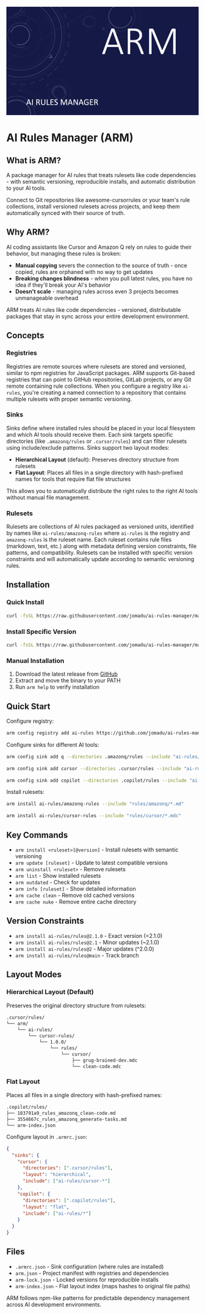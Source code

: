 ![ARM Header](assets/header.png)

# AI Rules Manager (ARM)

## What is ARM?

A package manager for AI rules that treats rulesets like code dependencies - with semantic versioning, reproducible installs, and automatic distribution to your AI tools.

Connect to Git repositories like awesome-cursorrules or your team's rule collections, install versioned rulesets across projects, and keep them automatically synced with their source of truth.

## Why ARM?

AI coding assistants like Cursor and Amazon Q rely on rules to guide their behavior, but managing these rules is broken:

- **Manual copying** severs the connection to the source of truth - once copied, rules are orphaned with no way to get updates
- **Breaking changes blindness** - when you pull latest rules, you have no idea if they'll break your AI's behavior
- **Doesn't scale** - managing rules across even 3 projects becomes unmanageable overhead

ARM treats AI rules like code dependencies - versioned, distributable packages that stay in sync across your entire development environment.

## Concepts

### Registries

Registries are remote sources where rulesets are stored and versioned, similar to npm registries for JavaScript packages. ARM supports Git-based registries that can point to GitHub repositories, GitLab projects, or any Git remote containing rule collections. When you configure a registry like `ai-rules`, you're creating a named connection to a repository that contains multiple rulesets with proper semantic versioning.

### Sinks

Sinks define where installed rules should be placed in your local filesystem and which AI tools should receive them. Each sink targets specific directories (like `.amazonq/rules` or `.cursor/rules`) and can filter rulesets using include/exclude patterns. Sinks support two layout modes:

- **Hierarchical Layout** (default): Preserves directory structure from rulesets
- **Flat Layout**: Places all files in a single directory with hash-prefixed names for tools that require flat file structures

This allows you to automatically distribute the right rules to the right AI tools without manual file management.

### Rulesets

Rulesets are collections of AI rules packaged as versioned units, identified by names like `ai-rules/amazonq-rules` where `ai-rules` is the registry and `amazonq-rules` is the ruleset name. Each ruleset contains rule files (markdown, text, etc.) along with metadata defining version constraints, file patterns, and compatibility. Rulesets can be installed with specific version constraints and will automatically update according to semantic versioning rules.

## Installation

### Quick Install

```bash
curl -fsSL https://raw.githubusercontent.com/jomadu/ai-rules-manager/main/scripts/install.sh | bash
```

### Install Specific Version

```bash
curl -fsSL https://raw.githubusercontent.com/jomadu/ai-rules-manager/main/scripts/install.sh | bash -s v1.0.0
```

### Manual Installation

1. Download the latest release from [GitHub](https://github.com/jomadu/ai-rules-manager/releases)
2. Extract and move the binary to your PATH
3. Run `arm help` to verify installation

## Quick Start

Configure registry:
```bash
arm config registry add ai-rules https://github.com/jomadu/ai-rules-manager-sample-git-registry --type git
```

Configure sinks for different AI tools:
```bash
arm config sink add q --directories .amazonq/rules --include "ai-rules/amazonq-*"
```

```bash
arm config sink add cursor --directories .cursor/rules --include "ai-rules/cursor-*"
```

```bash
arm config sink add copilot --directories .copilot/rules --include "ai-rules/*" --layout flat
```

Install rulesets:
```bash
arm install ai-rules/amazonq-rules --include "rules/amazonq/*.md"
```

```bash
arm install ai-rules/cursor-rules --include "rules/cursor/*.mdc"
```

## Key Commands

- `arm install <ruleset>[@version]` - Install rulesets with semantic versioning
- `arm update [ruleset]` - Update to latest compatible versions
- `arm uninstall <ruleset>` - Remove rulesets
- `arm list` - Show installed rulesets
- `arm outdated` - Check for updates
- `arm info [ruleset]` - Show detailed information
- `arm cache clean` - Remove old cached versions
- `arm cache nuke` - Remove entire cache directory

## Version Constraints

- `arm install ai-rules/rules@2.1.0` - Exact version (=2.1.0)
- `arm install ai-rules/rules@2.1` - Minor updates (~2.1.0)
- `arm install ai-rules/rules@2` - Major updates (^2.0.0)
- `arm install ai-rules/rules@main` - Track branch

## Layout Modes

### Hierarchical Layout (Default)

Preserves the original directory structure from rulesets:

```
.cursor/rules/
└── arm/
    └── ai-rules/
        └── cursor-rules/
            └── 1.0.0/
                └── rules/
                    └── cursor/
                        ├── grug-brained-dev.mdc
                        └── clean-code.mdc
```

### Flat Layout

Places all files in a single directory with hash-prefixed names:

```
.copilot/rules/
├── 183791a9_rules_amazonq_clean-code.md
├── 3554667c_rules_amazonq_generate-tasks.md
└── arm-index.json
```

Configure layout in `.armrc.json`:
```json
{
  "sinks": {
    "cursor": {
      "directories": [".cursor/rules"],
      "layout": "hierarchical",
      "include": ["ai-rules/cursor-*"]
    },
    "copilot": {
      "directories": [".copilot/rules"],
      "layout": "flat",
      "include": ["ai-rules/*"]
    }
  }
}
```

## Files

- `.armrc.json` - Sink configuration (where rules are installed)
- `arm.json` - Project manifest with registries and dependencies
- `arm-lock.json` - Locked versions for reproducible installs
- `arm-index.json` - Flat layout index (maps hashes to original file paths)

ARM follows npm-like patterns for predictable dependency management across AI development environments.
